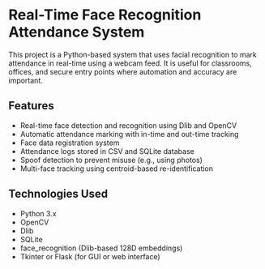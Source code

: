 # Real-Time Face Recognition Attendance System

This project is a Python-based system that uses facial recognition to mark attendance in real-time using a webcam feed. It is useful for classrooms, offices, and secure entry points where automation and accuracy are important.

## Features

- Real-time face detection and recognition using Dlib and OpenCV
- Automatic attendance marking with in-time and out-time tracking
- Face data registration system
- Attendance logs stored in CSV and SQLite database
- Spoof detection to prevent misuse (e.g., using photos)
- Multi-face tracking using centroid-based re-identification

## Technologies Used

- Python 3.x
- OpenCV
- Dlib
- SQLite
- face_recognition (Dlib-based 128D embeddings)
- Tkinter or Flask (for GUI or web interface)
